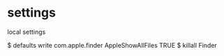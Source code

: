 settings
========

local settings


$ defaults write com.apple.finder AppleShowAllFiles TRUE
$ killall Finder
